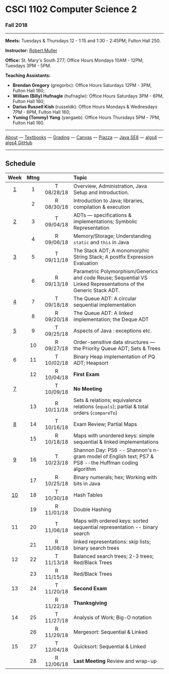 # CSCI 1102 Computer Science 2

### Fall 2018

---

**Meets:** Tuesdays & Thursdays 12 - 1:15 and 1:30 - 2:45PM; Fulton Hall 250.

**Instructor:** [Robert Muller](http://www.cs.bc.edu/~muller/)

**Office:** St. Mary's South 277; Office Hours Mondays 10AM - 12PM, Tuesdays 3PM - 5PM.

**Teaching Assistants:**

+ **Brendan Gregory** (gregorbc): Office Hours Saturdays 12PM - 3PM, Fulton Hall 160;
+ **William (Billy) Hufnagle** (hufnaglw): Office Hours Saturdays 3PM - 6PM, Fulton Hall 160;
+ **Darius Russell Kish** (russeldk): Office Hours Mondays & Wednesdays 7PM - 8PM, Fulton Hall 160;
+ **Yuning (Tommy) Yang** (yangaeb): Office Hours Thursdays 5PM - 7PM, Fulton Hall 160.

---

[About](resources/about.md) —  [Textbooks](resources/textbooks.md) —  [Grading](resources/grading.md) —  [Canvas](https://bostoncollege.instructure.com/courses/1590628/gradebook)  —  [Piazza](https://piazza.com/class/jkyot7egr5120z) —  [Java SE8](https://docs.oracle.com/javase/8/docs/api/index.html?overview-summary.html) — [algs4](https://algs4.cs.princeton.edu/) — [algs4 GitHub](https://github.com/kevin-wayne/algs4)

---

## Schedule

|                    Week                     | Mtng |            | Topic                                                        |
| :-----------------------------------------: | :--: | :--------: | :----------------------------------------------------------- |
| [1](https://github.com/BC-CSCI1102/week01)  |  1   | T 08/28/18 | Overview, Administration, Java Setup and Introduction.       |
|                                             |  2   | R 08/30/18 | Introduction to Java; libraries, compilation & execution     |
| [2](https://github.com/BC-CSCI1102/week02)  |  3   | T 09/04/18 | ADTs — specifications & implementations; Symbolic Representation |
|                                             |  4   | R 09/06/18 | Memory/Storage; Understanding `static` and `this` in Java    |
| [3](https://github.com/BC-CSCI1102/week03)  |  5   | T 09/11/18 | The Stack ADT; A monomorphic String Stack; A postfix Expression Evaluation |
|                                             |  6   | R 09/13/18 | Parametric Polymorphism/Generics and code Reuse; Sequential VS Linked Representations of the Generic Stack ADT. |
| [4](https://github.com/BC-CSCI1102/week04)  |  7   | T 09/18/18 | The Queue ADT: A circular sequential implementation          |
|                                             |  8   | R 09/20/18 | The Queue ADT: A linked implementation; the Deque ADT        |
| [5](https://github.com/BC-CSCI1102/week05)  |  9   | T 09/25/18 | Aspects of Java : exceptions etc.                            |
|                                             |  10  | R 09/27/18 | Order-sensitive data structures — the Priority Queue ADT; Sets & Trees |
|                      6                      |  11  | T 10/02/18 | Binary Heap implementation of PQ ADT; Heapsort               |
|                                             |  12  | R 10/04/18 | **First Exam**                                               |
| [7](https://github.com/BC-CSCI1102/week07)  |      | T 10/09/18 | **No Meeting**                                               |
|                                             |  13  | R 10/11/18 | Sets & relations; equivalence relations (`equals`); partial & total orders (`compareTo`) |
| [8](https://github.com/BC-CSCI1102/week08)  |  14  | T 10/16/18 | Exam Review; Partial Maps                                    |
|                                             |  15  | R 10/18/18 | Maps with unordered keys: simple sequential & linked implementations |
| [9](https://github.com/BC-CSCI1102/week09)  |  16  | T 10/23/18 | Shannon Day: PS6 -- Shannon's n-gram model of English text; PS7 & PS8 --the Huffman coding algorithm |
|                                             |  17  | R 10/25/18 | Binary numerals; hex; Working with bits in Java              |
| [10](https://github.com/BC-CSCI1102/week10) |  18  | T 10/30/18 | Hash Tables                                                  |
|                                             |  19  | R 11/01/18 | Double Hashing                                               |
|                     11                      |  20  | T 11/06/18 | Maps with ordered keys: sorted sequential representation -- binary search |
|                                             |  21  | R 11/08/18 | linked representations: skip lists; binary search trees      |
|                     12                      |  22  | T 11/13/18 | Balanced search trees; 2-3 trees; Red/Black Trees            |
|                                             |  23  | R 11/15/18 | Red/Black Trees                                              |
|                     13                      |  24  | T 11/20/18 | **Second Exam**                                              |
|                                             |      | R 11/22/18 | **Thanksgiving**                                             |
|                     14                      |  25  | T 11/27/18 | Analysis of Work; Big-O notation                             |
|                                             |  26  | R 11/29/18 | Mergesort: Sequential & Linked                               |
|                     15                      |  27  | T 12/04/18 | Quicksort: Sequential & Linked                               |
|                                             |  28  | R 12/06/18 | **Last Meeting** Review and wrap-up                          |


